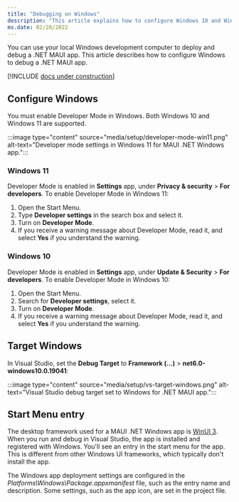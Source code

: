 ```yaml
---
title: "Debugging on Windows"
description: "This article explains how to configure Windows 10 and Windows 11 for .NET MAUI app deployment and debugging."
ms.date: 02/28/2022
---
```


You can use your local Windows development computer to deploy and debug a .NET MAUI app. This article describes how to configure Windows to debug a .NET MAUI app.

[!INCLUDE [docs under construction](~/includes/preview-note.md)]

## Configure Windows

You must enable Developer Mode in Windows. Both Windows 10 and Windows 11 are supported.

:::image type="content" source="media/setup/developer-mode-win11.png" alt-text="Developer mode settings in Windows 11 for MAUI .NET Windows app.":::

### Windows 11

Developer Mode is enabled in **Settings** app, under **Privacy & security** > **For developers**. To enable Developer Mode in Windows 11:

01. Open the Start Menu.
01. Type **Developer settings** in the search box and select it.
01. Turn on **Developer Mode**.
01. If you receive a warning message about Developer Mode, read it, and select **Yes** if you understand the warning.

### Windows 10

Developer Mode is enabled in **Settings** app, under **Update & Security** > **For developers**. To enable Developer Mode in Windows 10:

01. Open the Start Menu.
01. Search for **Developer settings**, select it.
01. Turn on **Developer Mode**.
01. If you receive a warning message about Developer Mode, read it, and select **Yes** if you understand the warning.

## Target Windows

In Visual Studio, set the **Debug Target** to **Framework (...)** > **net6.0-windows10.0.19041**:

:::image type="content" source="media/setup/vs-target-windows.png" alt-text="Visual Studio debug target set to Windows for .NET MAUI app.":::

## Start Menu entry

The desktop framework used for a MAUI .NET Windows app is [WinUI 3](/windows/apps/winui/winui3/). When you run and debug in Visual Studio, the app is installed and registered with Windows. You'll see an entry in the start menu for the app. This is different from other Windows UI frameworks, which typically don't install the app.

The Windows app deployment settings are configured in the _Platforms\\Windows\\Package.appxmanifest_ file, such as the entry name and description. Some settings, such as the app icon, are set in the project file.
